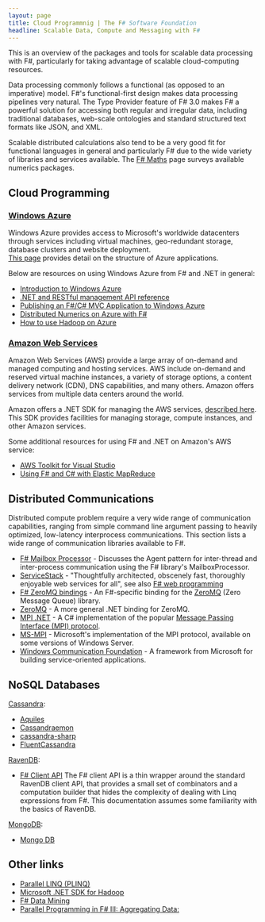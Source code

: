 ```yaml
---
layout: page
title: Cloud Programmnig | The F# Software Foundation
headline: Scalable Data, Compute and Messaging with F#
---
```


This is an overview of the packages and tools for scalable data processing with F#,
particularly for taking advantage of scalable cloud-computing resources.

Data processing commonly follows a functional (as opposed to an imperative) model. 
F#'s functional-first design makes data processing pipelines very natural. The Type Provider feature of 
F# 3.0 makes F# a powerful solution for accessing both regular and irregular data, including traditional databases,
web-scale ontologies and standard structured text formats like JSON, and XML.

Scalable distributed calculations also tend to be a very good fit for functional languages in 
general and particularly F# due to the wide variety of libraries and services available. The 
[F# Maths](../math/index.html) page surveys available numerics packages. 

## Cloud Programming

### [Windows Azure](http://www.windowsazure.com/en-us/home/features/overview/)

Windows Azure provides access to  Microsoft's worldwide datacenters through services including 
virtual machines, geo-redundant storage, database clusters and website deployment.  
[This page](http://www.windowsazure.com/en-us/develop/net/fundamentals/compute/) provides 
detail on the structure of Azure applications.

Below are resources on using Windows Azure from F# and .NET in general:
 * [Introduction to Windows Azure](http://www.windowsazure.com/en-us/develop/net/fundamentals/intro-to-windows-azure/)
 * [.NET and RESTful management API reference](http://msdn.microsoft.com/en-us/library/windowsazure/ff800682.aspx)
 * [Publishing an F#/C# MVC Application to Windows Azure](http://msdn.microsoft.com/en-us/library/vstudio/jj865569.aspx) 
 * [Distributed Numerics on Azure with F#](http://blogs.msdn.com/b/cloudnumerics/archive/2012/01/16/cloud-numerics-example-distributed-numerics-on-azure-with-f.aspx)
 * [How to use Hadoop on Azure](http://www.windowsazure.com/en-us/develop/net/how-to-guides/hadoop/)


### [Amazon Web Services](http://aws.amazon.com)
Amazon Web Services (AWS) provide a large array of on-demand and managed computing and 
hosting services. AWS include on-demand and reserved virtual machine instances, 
a variety of storage options, a content delivery network (CDN), DNS capabilities, and many others. 
Amazon offers services from multiple data centers around the world.

Amazon offers a .NET SDK for managing the AWS services, 
[described here](http://aws.amazon.com/sdkfornet/). This SDK provides facilities for managing 
storage, compute instances, and other Amazon services.

Some additional resources for using F# and .NET on Amazon's AWS service:
 * [AWS Toolkit for Visual Studio](http://aws.amazon.com/visualstudio/)
 * [Using F# and C# with Elastic MapReduce](http://atbrox.com/2011/02/07/an-example-of-using-f-and-c-netmono-with-amazons-elastic-mapreduce-hadoop/)

## Distributed Communications

Distributed compute problem require a very wide range of communication capabilities, ranging
from simple command line argument passing to heavily optimized, low-latency interprocess
communications. This section lists a wide range of communication libraries available to F#.

 * [F# Mailbox Processor](http://blogs.msdn.com/b/dsyme/archive/2010/02/15/async-and-parallel-design-patterns-in-f-part-3-agents.aspx) - Discusses the Agent pattern for inter-thread and inter-process communication using the F# library's MailboxProcessor. 
 * [ServiceStack](http://www.servicestack.net/) - "Thoughtfully architected, obscenely fast, thoroughly enjoyable web services for all", see also [F# web programming](http://fsharp.org/webstacks/index.html)
 * [F# ZeroMQ bindings](https://github.com/pblasucci/fs-zmq) - An F#-specific binding for the [ZeroMQ](http://www.zeromq.org) (Zero Message Queue) library.
 * [ZeroMQ](http://www.zeromq.org/bindings:clr) - A more general .NET binding for ZeroMQ.
 * [MPI .NET](http://osl.iu.edu/research/mpi.net/) - A C# implementation of the popular [Message Passing Interface (MPI) protocol](http://en.wikipedia.org/wiki/Message_Passing_Interface).  
 * [MS-MPI](http://msdn.microsoft.com/en-us/library/bb524831.aspx) - Microsoft's implementation of the MPI protocol, available on some versions of Windows Server.
 * [Windows Communication Foundation](http://msdn.microsoft.com/en-us/library/dd456779.aspx) - A framework from Microsoft for building service-oriented applications.


## NoSQL Databases

[Cassandra](http://cassandra.apache.org/):
 * [Aquiles](http://aquiles.codeplex.com/)
 * [Cassandraemon](http://cassandraemon.codeplex.com/)
 * [cassandra-sharp](http://code.google.com/p/cassandra-sharp/)
 * [FluentCassandra](https://github.com/managedfusion/fluentcassandra)

[RavenDB](http://ravendb.net/):
 * [F# Client API](http://ravendb.net/docs/client-api/fsharp) The F# client API is a thin wrapper around the standard RavenDB client API, that provides a small set of combinators and a computation builder that hides the complexity of dealing with Linq expressions from F#. This documentation assumes some familiarity with the basics of RavenDB. 


[MongoDB](http://www.mongodb.org/):
 * [Mongo DB](http://www.mongodb.org/display/DOCS/CSharp+Language+Center)


## Other links
 * [Parallel LINQ (PLINQ)](http://msdn.microsoft.com/en-us/library/dd460688.aspx)
 * [Microsoft .NET SDK for Hadoop](http://hadoopsdk.codeplex.com/)
 * [F# Data Mining](http://fdatamining.blogspot.com/2010/05/why-f-is-language-for-data-mining.html)
 * [Parallel Programming in F# III: Aggregating Data:](http://tomasp.net/blog/fsharp-parallel-aggregate.aspx)

